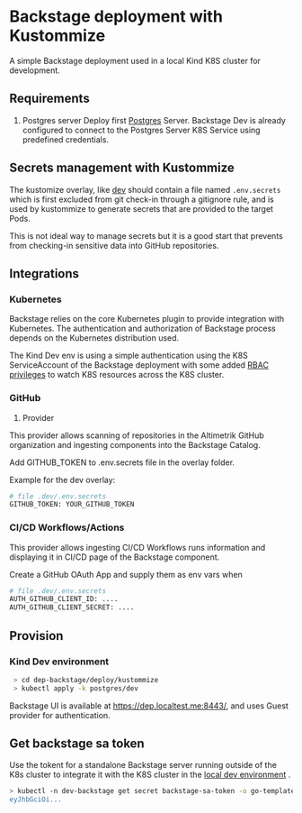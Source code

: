 # Backstage deployment with Kustommize

A simple Backstage deployment used in a local Kind K8S cluster for development. 

## Requirements

1. Postgres server
  Deploy first [Postgres](../postgres/README.md) Server. Backstage Dev is already configured to connect to the Postgres Server K8S Service using predefined credentials.

## Secrets management with Kustommize

The kustomize overlay, like [dev](./dev/) should contain a file named `.env.secrets` which is first excluded from git check-in through a gitignore rule, and is used by kustommize to generate secrets that are provided to the target Pods.

This is not ideal way to manage secrets but it is a good start that prevents from checking-in sensitive data into GitHub repositories.

## Integrations

### Kubernetes

Backstage relies on the core Kubernetes plugin to provide integration with Kubernetes. The authentication and authorization of Backstage process depends on the Kubernetes distribution used.

The Kind Dev env is using a simple authentication using the K8S ServiceAccount of the Backstage deployment with some added [RBAC privileges](../backstage/base/sa-k8s-rbac.yaml) to watch K8S resources across the K8S cluster.

### GitHub

1. Provider

This provider allows scanning of repositories in the Altimetrik GitHub organization and ingesting components into the Backstage Catalog. 

Add GITHUB_TOKEN to .env.secrets file in the overlay folder.

Example for the dev overlay:

```sh
# file .dev/.env.secrets
GITHUB_TOKEN: YOUR_GITHUB_TOKEN
```

### CI/CD Workflows/Actions

This provider allows ingesting CI/CD Workflows runs information and displaying it in CI/CD page of the Backstage component.

Create a GitHub OAuth App and supply them as env vars when 

```sh
# file .dev/.env.secrets
AUTH_GITHUB_CLIENT_ID: ....
AUTH_GITHUB_CLIENT_SECRET: ....
```

## Provision

### Kind Dev environment

```sh
 > cd dep-backstage/deploy/kustommize 
 > kubectl apply -k postgres/dev
```

Backstage UI is available at https://dep.localtest.me:8443/, and uses Guest provider for authentication.

## Get backstage sa token 

Use the tokent for a standalone Backstage server running outside of the K8s cluster to integrate it with the K8S cluster in the [local dev environment](../../../docs/local-development.md) .

```sh
> kubectl -n dev-backstage get secret backstage-sa-token -o go-template='{{.data.token | base64decode}}
eyJhbGciOi...
```
